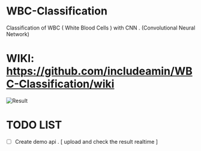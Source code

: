 # WBC-Classification
Classification of WBC ( White Blood Cells ) with CNN . (Convolutional Neural Network)

# WIKI: https://github.com/includeamin/WBC-Classification/wiki


![Result](https://github.com/includeamin/WBC-Classification/blob/master/Screen%20Shot%202018-10-26%20at%201.26.33%20PM.png)

# TODO LIST
- [ ] Create demo api . [ upload and check the result realtime ]
